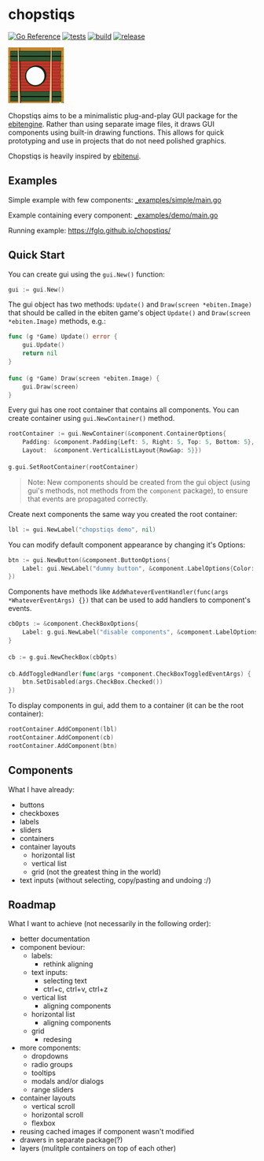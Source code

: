 # chopstiqs

[![Go Reference](https://pkg.go.dev/badge/github.com/fglo/chopstiqs.svg)](https://pkg.go.dev/github.com/fglo/chopstiqs)
[![tests](https://github.com/fglo/chopstiqs/actions/workflows/go-test.yaml/badge.svg?branch=main)](https://github.com/fglo/chopstiqs/actions?query=workflow%3Ago-test%3Ago-build+branch%3Amain)
[![build](https://github.com/fglo/chopstiqs/actions/workflows/go-build.yaml/badge.svg?branch=main)](https://github.com/fglo/chopstiqs/actions?query=workflow%3Ago-build%3Ago-build+branch%3Amain)
[![release](https://github.com/fglo/chopstiqs/actions/workflows/deploy-webasm.yml/badge.svg?branch=main)](https://github.com/fglo/chopstiqs/actions?query=workflow%3Adeploy-webasm%3Ago-build+branch%3Amain)

![chopstiqs logo generated by DALL·E 2](img/chopstiqs-logo-1-4x4.png)

Chopstiqs aims to be a minimalistic plug-and-play GUI package for the [ebitengine](https://ebitengine.org/). Rather than using separate image files, it draws GUI components using built-in drawing functions. This allows for quick prototyping and use in projects that do not need polished graphics.

Chopstiqs is heavily inspired by [ebitenui](https://github.com/ebitenui/ebitenui/).

## Examples

Simple example with few components: [_examples/simple/main.go](https://github.com/fglo/chopstiqs/blob/main/_examples/simple/main.go)

Example containing every component: [_examples/demo/main.go](https://github.com/fglo/chopstiqs/blob/main/_examples/demo/main.go)

Running example: <https://fglo.github.io/chopstiqs/>

## Quick Start

You can create gui using the `gui.New()` function:

```go
gui := gui.New()
```

The gui object has two methods: `Update()` and `Draw(screen *ebiten.Image)` that should be called in the ebiten game's object `Update()` and `Draw(screen *ebiten.Image)` methods, e.g.:

```go
func (g *Game) Update() error {
	gui.Update()
	return nil
}

func (g *Game) Draw(screen *ebiten.Image) {
	gui.Draw(screen)
}
```

Every gui has one root container that contains all components. You can create container using `gui.NewContainer()` method.

```go
rootContainer := gui.NewContainer(&component.ContainerOptions{
	Padding: &component.Padding{Left: 5, Right: 5, Top: 5, Bottom: 5},
	Layout:  &component.VerticalListLayout{RowGap: 5}})

g.gui.SetRootContainer(rootContainer)
```

> Note: New components should be created from the gui object (using gui's methods, not methods from the `component` package), to ensure that events are propagated correctly.

Create next components the same way you created the root container:

```go
lbl := gui.NewLabel("chopstiqs demo", nil)
```

You can modify default component appearance by changing it's Options:

```go
btn := gui.NewButton(&component.ButtonOptions{
	Label: gui.NewLabel("dummy button", &component.LabelOptions{Color: color.RGBA{50, 50, 50, 255}}),
})
```

Components have methods like `AddWhateverEventHandler(func(args *WhateverEventArgs) {})` that can be used to add handlers to component's events.

```go
cbOpts := &component.CheckBoxOptions{
	Label: g.gui.NewLabel("disable components", &component.LabelOptions{Color: color.RGBA{230, 230, 230, 255}}),
}

cb := g.gui.NewCheckBox(cbOpts)

cb.AddToggledHandler(func(args *component.CheckBoxToggledEventArgs) {
	btn.SetDisabled(args.CheckBox.Checked())
})
```

To display components in gui, add them to a container (it can be the root container):

```go
rootContainer.AddComponent(lbl)
rootContainer.AddComponent(cb)
rootContainer.AddComponent(btn)
```

## Components

What I have already:

- buttons
- checkboxes
- labels
- sliders
- containers
- container layouts
  - horizontal list
  - vertical list
  - grid (not the greatest thing in the world)
- text inputs (without selecting, copy/pasting and undoing :/)

## Roadmap

What I want to achieve (not necessarily in the following order):

- better documentation
- component beviour:
  - labels:
    - rethink aligning
  - text inputs:
    - selecting text
    - ctrl+c, ctrl+v, ctrl+z
  - vertical list
    - aligning components
  - horizontal list
    - aligning components
  - grid
    - redesing
- more components:
  - dropdowns
  - radio groups
  - tooltips
  - modals and/or dialogs
  - range sliders
- container layouts
  - vertical scroll
  - horizontal scroll
  - flexbox
- reusing cached images if component wasn't modified
- drawers in separate package(?)
- layers (mulitple containers on top of each other)
